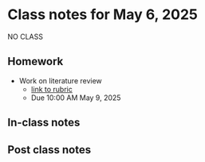 # Class notes for May 6, 2025

NO CLASS

## Homework
- Work on literature review
	- [link to rubric](../rubrics/review_rubric.md)
	- Due 10:00 AM May 9, 2025

## In-class notes

## Post class notes